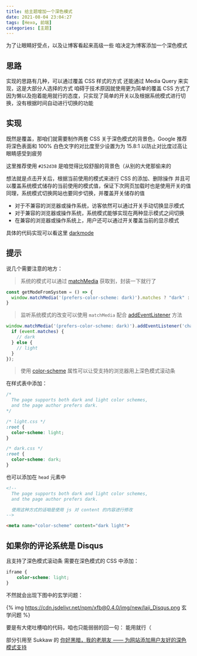 ```yaml
---
title: 给主题增加一个深色模式
date: 2021-08-04 23:04:27
tags: [Hexo, 前端]
categories: [主题]
---
```


为了让眼睛好受点，以及让博客看起来高级一些
咱决定为博客添加一个深色模式

<!-- More -->

## 思路

实现的思路有几种，可以通过覆盖 CSS 样式的方式
还能通过 Media Query 来实现，这是大部分人选择的方式
咱碍于技术原因就使用更为简单的覆盖 CSS 方式了
因为懒以及抱着能用就行的态度，只实现了简单的开关以及根据系统模式进行切换，没有根据时间自动进行切换的功能

## 实现

既然是覆盖，那咱们就需要制作两套 CSS
关于深色模式的背景色，Google 推荐将深色表面和 100% 白色文字的对比度至少设置为为 15.8:1
以防止对比度过高让眼睛感受到疲劳

这里推荐使用 `#252d38` 是咱觉得比较舒服的背景色（从别的大佬那偷来的

想法就是点击开关后，根据当前使用的模式来进行 CSS 的添加、删除操作
并且可以覆盖系统模式储存的当前使用的模式值，保证下次网页加载时也是使用开关的值
同理，系统模式切换网站也要同步切换，并覆盖开关储存的值

+ 对于不兼容的浏览器或操作系统，访客依然可以通过开关手动切换显示模式
+ 对于兼容的浏览器或操作系统，系统模式能够实现在两种显示模式之间切换
+ 在兼容的浏览器或操作系统上，用户还可以通过开关覆盖当前的显示模式

具体的代码实现可以看这里 [darkmode](https://gist.github.com/kahosan/0ead9afe19bd42361b490f667e2f7aca)

## 提示

说几个需要注意的地方：
> 系统的模式可以通过 [matchMedia](https://developer.mozilla.org/zh-CN/docs/Web/API/Window/matchMedia) 获取到，封装一下就行了

```javascript
const getModeFromSystem = () => { 
  window.matchMedia('(prefers-color-scheme: dark)').matches ? "dark" : "light";
}
```

> 监听系统模式的改变可以使用 `matchMedia` 配合 [addEventListener](https://developer.mozilla.org/zh-CN/docs/Web/API/EventTarget/addEventListener) 方法

```javascript
window.matchMedia('(prefers-color-scheme: dark)').addEventListener('change', event => {
  if (event.matches) {
    // dark
  } else {
    // light
  }
});
```

> 使用 [color-scheme](https://drafts.csswg.org/css-color-adjust/#color-scheme-prop) 属性可以让受支持的浏览器用上深色模式滚动条

在样式表中添加：

```css
/*
  The page supports both dark and light color schemes,
  and the page author prefers dark.
*/

/* light.css */
:root {
  color-scheme: light;
}

/* dark.css */
:root {
  color-scheme: dark;
}
```

也可以添加在 `head` 元素中

```html
<!--
  The page supports both dark and light color schemes,
  and the page author prefers dark.

  使用这种方式的话咱是使用 js 对 content 的内容进行修改
-->

<meta name="color-scheme" content="dark light"> 
```

## 如果你的评论系统是 Disqus

且支持了深色模式滚动条
需要在深色模式的 CSS 中添加：

```css
iframe {
    color-scheme: light;
}
```

不然就会出现下图中的玄学问题：

{% img https://cdn.jsdelivr.net/npm/xfb@0.4.0/img/new/laji_Disqus.png 玄学问题 %}

要是有大佬吐槽咱的代码，咱也只能弱弱的回一句：
能用就行（

部分引用至 Sukkaw 的 [你好黑暗，我的老朋友 —— 为网站添加用户友好的深色模式支持](https://blog.skk.moe/post/hello-darkmode-my-old-friend/)
